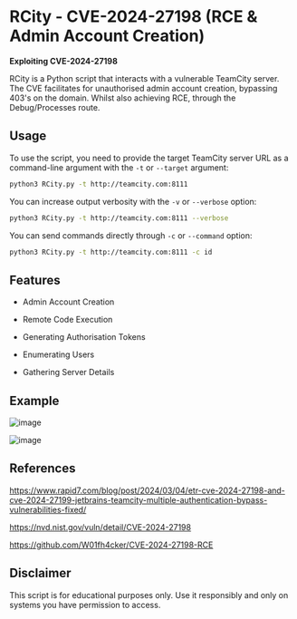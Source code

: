 # RCity - CVE-2024-27198 (RCE & Admin Account Creation)
<b>Exploiting CVE-2024-27198</b>

RCity is a Python script that interacts with a vulnerable TeamCity server. The CVE facilitates for unauthorised admin account creation, bypassing 403's on the domain. Whilst also achieving RCE, through the Debug/Processes route.

## Usage

To use the script, you need to provide the target TeamCity server URL as a command-line argument with the `-t` or `--target` argument: 

```bash
python3 RCity.py -t http://teamcity.com:8111
```

You can increase output verbosity with the `-v` or `--verbose` option:

```bash
python3 RCity.py -t http://teamcity.com:8111 --verbose
```

You can send commands directly through `-c` or `--command` option:

```bash
python3 RCity.py -t http://teamcity.com:8111 -c id
```


## Features

- Admin Account Creation

- Remote Code Execution

- Generating Authorisation Tokens

- Enumerating Users

- Gathering Server Details

## Example

![image](https://github.com/Stuub/RCity/assets/60468836/0f604a31-aa75-491b-993a-1de4f3a707d6)


![image](https://github.com/Stuub/RCity-CVE-2024-27198/assets/60468836/f6279e56-1b95-4295-9b04-8ccf825a03bd)


## References

https://www.rapid7.com/blog/post/2024/03/04/etr-cve-2024-27198-and-cve-2024-27199-jetbrains-teamcity-multiple-authentication-bypass-vulnerabilities-fixed/

https://nvd.nist.gov/vuln/detail/CVE-2024-27198

https://github.com/W01fh4cker/CVE-2024-27198-RCE

## Disclaimer

This script is for educational purposes only. Use it responsibly and only on systems you have permission to access.
